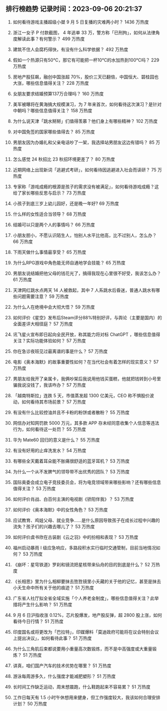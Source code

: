 
## 排行榜趋势 记录时间：2023-09-06 20:21:37
  
  1. 如何看待游戏主播超级小桀 9 月 5 日复播的灾难两小时？ 1436 万热度
    
  2. 浙江一女子 P 付款截图， 4 年逃单 33 万，警方称「已刑拘」，如何从法律角度解读此事？有何警示？ 499 万热度
    
  3. 建筑不住人会腐朽得快，有没有什么科学依据？ 492 万热度
    
  4. 假如一个热源只有50℃，那它有可能把一杯10℃的水加热到100℃吗？ 229 万热度
    
  5. 房地产股狂飙，融创中国涨超 70%，股价三天已翻倍，中国恒大、碧桂园也大涨，哪些信息值得关注？ 228 万热度
    
  6. 女朋友要求结婚预算137万合理吗？ 160 万热度
    
  7. 美军被曝将在黄海搞大规模演习，为 7 年来首次，如何看待这次演习？是针对中朝吗？哪些信息值得关注？ 158 万热度
    
  8. 为什么说天津「跳水掰掰」们值得羡慕？他们身上有哪些精神？ 102 万热度
    
  9. 对中国免签的国家哪些值得去？ 85 万热度
    
  10. 男朋友因为办婚礼和父亲电话吵了一架，我选择站男朋友这边有错吗？ 85 万热度
    
  11. 怎么感觉 24 秋招比 23 秋招环境更差了？ 80 万热度
    
  12. 近期网络上出现新词「逃避式考研」，如何看待因逃避进入社会而读研？ 75 万热度
    
  13. 专家称「游戏成瘾的根源是孩子的需求没有被满足」，如何看待游戏成瘾？这给了家长哪些反思与启示？ 73 万热度
    
  14. 小孩子到底三岁上幼儿园好，还是晚一年好? 69 万热度
    
  15. 什么样的女性适合当领导？ 68 万热度
    
  16. 结婚可以只是两个人的事情吗？ 66 万热度
    
  17. 小朋友胆小，不愿认识陌生人，怕别人水平比他高，比不过别人，怎么办？ 66 万热度
    
  18. 下雨天做什么事情最享受？ 65 万热度
    
  19. 为什么RPG游戏中角色能无师自通地学会技能？ 65 万热度
    
  20. 男朋友说结婚把他父母的钱花光了，搞得我现在心里很不好受，我该怎么办？ 61 万热度
    
  21. 天津网红跳水点两天 14 人被救起，其中 7 人系跳水后昏迷，普通人跳水有哪些问题需要注意？ 59 万热度
    
  22. 为什么人在绝境中会大彻大悟？ 59 万热度
    
  23. 如何评价《星空》发布后Steam评分88%特别好评，与舆论（主要是国内）的全面差评大相径庭？ 57 万热度
    
  24. 讯飞星火宣布即日起向全民开放，称其能力将对标 ChatGPT ，哪些信息值得关注？实际功能体验如何？ 57 万热度
    
  25. 你在急诊夜班见过最离谱的事是什么？ 57 万热度
    
  26. 电影《奥本海默》的故事重要性如何？在当代社会有着怎样的现实意义？ 57 万热度
    
  27. 男朋友给我开了亲属卡，我俩吵架后我说用他钱买蛋糕，他就把钱转到小号里骗我说没钱了，我该咋办？ 57 万热度
    
  28. 「越南特斯拉」连跌 5 天，市值蒸发超 1300 亿美元，CEO 称不惧股价波动，如何看待其市场前景？ 57 万热度
    
  29. 有没有什么比较控油并且不卡粉的粉饼或者散粉？ 55 万热度
    
  30. 网信办对知网罚款 5000 万元，其多款 APP 存未经同意收集个人信息等违法行为，如何看待这一处罚？ 55 万热度
    
  31. 华为 Mate60 回归的意义是什么？ 55 万热度
    
  32. 有没有好用的止痒洗发水？ 54 万热度
    
  33. 有哪些全天戴着耳朵能不胀痛很舒适的蓝牙耳机？ 53 万热度
    
  34. 为什么一个从不发脾气的领导带不出优秀的团队？ 53 万热度
    
  35. 国际奥委会成立电子竞技委员会，将为电竞领域带来哪些影响？还有哪些信息值得关注？ 53 万热度
    
  36. 如何评价肖战、白百何主演的电视剧《骄阳伴我》？ 53 万热度
    
  37. 如何评价《奥本海默》中的女性角色？ 53 万热度
    
  38. 应试教育、鸡娃父母、就业竞争……是什么原因导致孩子在成长过程中兴趣的流失？孩子们的兴趣去哪儿了？ 53 万热度
    
  39. 如何评价虞书欣在古装剧《云之羽》中的扮相和表现？ 53 万热度
    
  40. 福州启动暴雨 Ⅰ 级应急响应，多路段积水实行临时交通管制，目前当地情况如何？ 53 万热度
    
  41. 《崩坏：星穹铁道》罗刹和镜流把星核带来仙舟的目的到底是什么？ 52 万热度
    
  42. 《长相思》里为什么相柳要抹去狌狌镜里小夭藏的关于他的记忆，甚至是抹去小夭生命中所有关于他的痕迹？ 51 万热度
    
  43. 广东省人社厅拟全省全域实施「个人养老金制度」，哪些信息值得关注？此举措将产生什么影响？ 51 万热度
    
  44. 9 月 6 日沪指收涨 0.12%，芯片股爆发，地产股反弹，超 2800 股上涨，如何看待今日行情？ 51 万热度
    
  45. 印度国名或将更改为「巴拉特」，印媒爆料「莫迪政府可能将在议会特别会议上提出决议」，如何看待此事？ 51 万热度
    
  46. 为什么三角肌后束都说要用小重量高次数锻炼，而不是中高强度或大重量锻炼？ 51 万热度
    
  47. 讲真，咱们国产汽车的技术优势在哪里？ 51 万热度
    
  48. 游泳每周游多久，什么强度才能减肥塑形？ 51 万热度
    
  49. 长时间工作缺乏运动，周末想晨跑，什么鞋跑起来不容易累？ 51 万热度
    
  50. 工作日每天有 1.5 小时午休想用来健身，但工作强度较大，我该如何合理安排计划？ 50 万热度
    